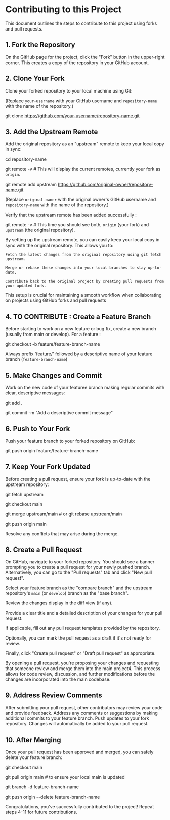 # Contributing to this Project

This document outlines the steps to contribute to this project using forks and pull requests.


## 1. Fork the Repository

On the GitHub page for the project, click the "Fork" button in the upper-right corner. This creates a copy of the repository in your GitHub account.



## 2. Clone Your Fork

Clone your forked repository to your local machine using Git:

(Replace `your-username` with your GitHub username and `repository-name` with the name of the repository.)

git clone https://github.com/your-username/repository-name.git



## 3. Add the Upstream Remote

Add the original repository as an "upstream" remote to keep your local copy in sync:

cd repository-name

git remote -v # This will display the current remotes, currently your fork as `origin`.

git remote add upstream https://github.com/original-owner/repository-name.git

(Replace `original-owner` with the original owner's GitHub username and `repository-name` with the name of the repository.)

Verify that the upstream remote has been added successfully :

git remote -v # This time you should see both, `origin` (your fork) and `upstream` (the original repository).

By setting up the upstream remote, you can easily keep your local copy in sync with the original repository. This allows you to:

    Fetch the latest changes from the original repository using git fetch upstream.

    Merge or rebase these changes into your local branches to stay up-to-date.

    Contribute back to the original project by creating pull requests from your updated fork.

This setup is crucial for maintaining a smooth workflow when collaborating on projects using GitHub forks and pull requests



## 4. TO CONTRIBUTE : Create a Feature Branch

Before starting to work on a new feature or bug fix, create a new branch (usually from main or develop). For a feature :

git checkout -b feature/feature-branch-name

Always prefix 'feature/' followed by a descriptive name of your feature branch (`feature-branch-name`)



## 5. Make Changes and Commit

Work on the new code of your featuree branch making regular commits with clear, descriptive messages:

git add .

git commit -m "Add a descriptive commit message"



## 6. Push to Your Fork

Push your feature branch to your forked repository on GitHub:

git push origin feature/feature-branch-name



## 7. Keep Your Fork Updated

Before creating a pull request, ensure your fork is up-to-date with the upstream repository:

git fetch upstream

git checkout main

git merge upstream/main # or git rebase upstream/main

git push origin main

Resolve any conflicts that may arise during the merge.



## 8. Create a Pull Request

On GitHub, navigate to your forked repository. You should see a banner prompting you to create a pull request for your newly pushed branch. Alternatively, you can go to the "Pull requests" tab and click "New pull request".

Select your feature branch as the "compare branch" and the upstream repository's `main` (or `develop`) branch as the "base branch".

Review the changes display in the diff view (if any).

Provide a clear title and a detailed description of your changes for your pull request.

If applicable, fill out any pull request templates provided by the repository.

Optionally, you can mark the pull request as a draft if it's not ready for review.

Finally, click "Create pull request" or "Draft pull request" as appropriate.

By opening a pull request, you're proposing your changes and requesting that someone review and merge them into the main project4. This process allows for code review, discussion, and further modifications before the changes are incorporated into the main codebase.



## 9. Address Review Comments

After submitting your pull request, other contributors may review your code and provide feedback. Address any comments or suggestions by making additional commits to your feature branch. Push updates to your fork repository. Changes will automatically be added to your pull request.



## 10. After Merging

Once your pull request has been approved and merged, you can safely delete your feature branch:

git checkout main

git pull origin main # to ensure your local main is updated

git branch -d feature-branch-name

git push origin --delete feature-branch-name




Congratulations, you've successfully contributed to the project! Repeat steps 4-11 for future contributions.
